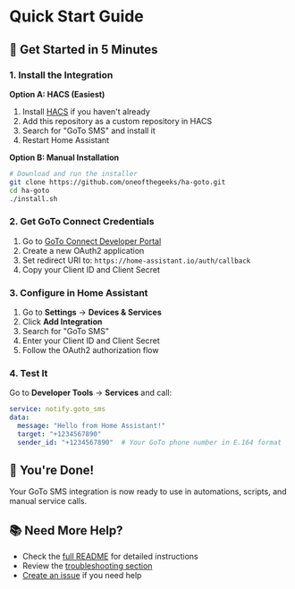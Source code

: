 # Quick Start Guide

## 🚀 Get Started in 5 Minutes

### 1. Install the Integration

**Option A: HACS (Easiest)**
1. Install [HACS](https://hacs.xyz/) if you haven't already
2. Add this repository as a custom repository in HACS
3. Search for "GoTo SMS" and install it
4. Restart Home Assistant

**Option B: Manual Installation**
```bash
# Download and run the installer
git clone https://github.com/oneofthegeeks/ha-goto.git
cd ha-goto
./install.sh
```

### 2. Get GoTo Connect Credentials

1. Go to [GoTo Connect Developer Portal](https://developer.goto.com/)
2. Create a new OAuth2 application
3. Set redirect URI to: `https://home-assistant.io/auth/callback`
4. Copy your Client ID and Client Secret

### 3. Configure in Home Assistant

1. Go to **Settings** → **Devices & Services**
2. Click **Add Integration**
3. Search for "GoTo SMS"
4. Enter your Client ID and Client Secret
5. Follow the OAuth2 authorization flow

### 4. Test It

Go to **Developer Tools** → **Services** and call:

```yaml
service: notify.goto_sms
data:
  message: "Hello from Home Assistant!"
  target: "+1234567890"
  sender_id: "+1234567890"  # Your GoTo phone number in E.164 format
```

## 🎉 You're Done!

Your GoTo SMS integration is now ready to use in automations, scripts, and manual service calls.

## 📚 Need More Help?

- Check the [full README](README.md) for detailed instructions
- Review the [troubleshooting section](README.md#troubleshooting)
- [Create an issue](https://github.com/oneofthegeeks/ha-goto/issues) if you need help 